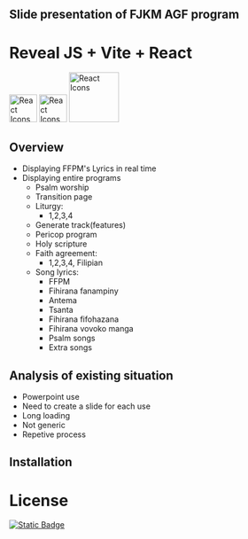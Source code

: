 ## Slide presentation of FJKM AGF program
#  Reveal JS + Vite + React
<img src="https://vitejs.dev/logo.svg" width="50" alt="React Icons"> 
<img src="https://react.dev/images/brand/logo_dark.svg" width="50" alt="React Icons">
<img src="https://static.slid.es/reveal/logo-v1/reveal-white-text.svg" width="90" alt="React Icons">

## Overview
- Displaying FFPM's Lyrics in real time
- Displaying entire programs
  - Psalm worship
  - Transition page
  - Liturgy:
    - 1,2,3,4 
  - Generate track(features)
  - Pericop program
  - Holy scripture
  - Faith agreement:
    - 1,2,3,4, Filipian 
  - Song lyrics:
    - FFPM
    - Fihirana fanampiny
    - Antema
    - Tsanta
    - Fihirana fifohazana
    - Fihirana vovoko manga
    - Psalm songs
    - Extra songs

## Analysis of existing situation
- Powerpoint use
- Need to create a slide for each use 
- Long loading
- Not generic
- Repetive process



## Installation


# License
[![Static Badge](https://img.shields.io/badge/License-MIT-415a77?style=for-the-badge)](https://github.com/bouzidanas/react-reveal-slides/blob/master/LICENSE)
